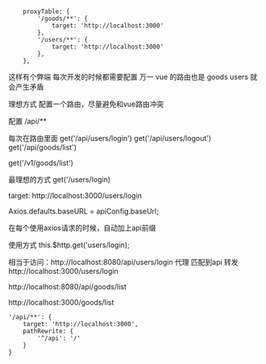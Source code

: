 ```
    proxyTable: {
        '/goods/**': {
            target: 'http://localhost:3000'
        },
        '/users/**': {
            target: 'http://localhost:3000'
        },
    },
```
这样有个弊端
每次开发的时候都需要配置
万一 vue 的路由也是 goods users 就会产生矛盾

理想方式 
配置一个路由，尽量避免和vue路由冲突

配置
/api/**

每次在路由里面
get('/api/users/login')
get('/api/users/logout')
get('/api/goods/list')


get('/v1/goods/list')


最理想的方式
get('/users/login)

target: http://localhost:3000/users/login


Axios.defaults.baseURL = apiConfig.baseUrl;

在每个使用axios请求的时候，自动加上api前缀

使用方式
this.$http.get('users/login);

相当于访问：http://localhost:8080/api/users/login
代理
    匹配到api
        转发
        http://localhost:3000/users/login

http://localhost:8080/api/goods/list

http://localhost:3000/goods/list

```
'/api/**': {
    target: 'http://localhost:3000',
    pathRewrite: {
        '^/api': '/'
    }
}
```